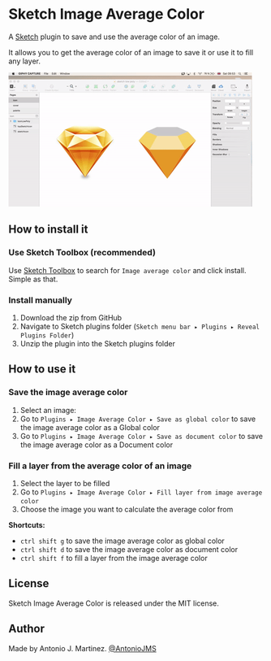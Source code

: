 # Sketch Image Average Color

A [Sketch](http://bohemiancoding.com/sketch/) plugin to save and use the average color of an image. 

It allows you to get the average color of an image to save it or use it to fill any layer.

![Example](https://github.com/AntonioJMartinez/sketch-ImageAverageColor/raw/master/resources/imageAverageColor.gif)

## How to install it

### Use Sketch Toolbox (recommended)
Use [Sketch Toolbox](http://sketchtoolbox.com/) to search for `Image average color` and click install. Simple as that.

### Install manually 

1. Download the zip from GitHub 
2. Navigate to Sketch plugins folder (`Sketch menu bar ▸ Plugins ▸ Reveal Plugins Folder`)
3. Unzip the plugin into the Sketch plugins folder

## How to use it

### Save the image average color
1. Select an image: 
2. Go to `Plugins ▸ Image Average Color ▸ Save as global color` to save the image average color as a Global color
3. Go to `Plugins ▸ Image Average Color ▸ Save as document color` to save the image average color as a Document color

### Fill a layer from the average color of an image
1. Select the layer to be filled
2. Go to `Plugins ▸ Image Average Color ▸ Fill layer from image average color`
3. Choose the image you want to calculate the average color from

**Shortcuts:**
* `ctrl shift g` to save the image average color as global color
* `ctrl shift d` to save the image average color as document color
* `ctrl shift f` to fill a layer from the image average color

## License
Sketch Image Average Color is released under the MIT license.

## Author

Made by Antonio J. Martinez. [@AntonioJMS](https://twitter.com/AntonioJMS)

